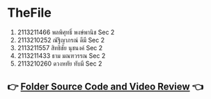 # TheFile
1. 2113211466 พลพิศุทธิ์ พงษ์พานิช Sec 2
2. 2113210252 ณัฐิญาภรณ์ ดีมี Sec 2
3. 2113211557 สิทธิชัย นุชนงค์ Sec 2
4. 2113211433 ธาม มณฑวรรณ Sec 2
5. 2113210260 ดวงหทัย ทับมี Sec 2
## :point_right: [Folder Source Code and Video Review](https://drive.google.com/drive/folders/16yr-t6kMQdDedpKv0Cp5EXHuzGqc6k90?usp=drive_link) 	:point_left:
